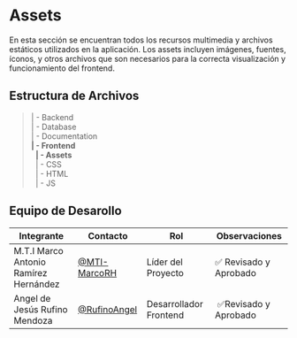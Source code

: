 # Assets

En esta sección se encuentran todos los recursos multimedia y archivos estáticos utilizados en la aplicación. Los assets incluyen imágenes, fuentes, íconos, y otros archivos que son necesarios para la correcta visualización y funcionamiento del frontend.

## Estructura de Archivos
>| - Backend <br>
>| - Database<br>
>| - Documentation<br>
>**| - Frontend**<br>
>&nbsp;&nbsp;**| - Assets**<br>
>&nbsp;&nbsp;| - CSS<br>
>&nbsp;&nbsp;| - HTML<br>
>&nbsp;&nbsp;| - JS<br>


## Equipo de Desarollo

| Integrante | Contacto | Rol | Observaciones |
|-------------|--------|----------|---------------|
|M.T.I Marco Antonio Ramírez Hernández |[@MTI-MarcoRH](https://github.com/MTI-MarcoRH)| Líder del Proyecto |✅ Revisado y Aprobado|
|Angel de Jesús Rufino Mendoza   |  [@RufinoAngel](https://github.com/RufinoAngel)      | Desarrollador Frontend | ✅Revisado y Aprobado  |

